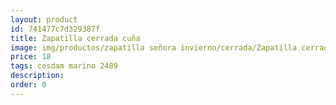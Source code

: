```yaml
---
layout: product
id: 741477c7d329387f
title: Zapatilla cerrada cuña
image: img/productos/zapatilla señora invierno/cerrada/Zapatilla cerrada cuña=18=cosdam marino 2489.webp
price: 18
tags: cosdam marino 2489
description: 
order: 0
---
```

